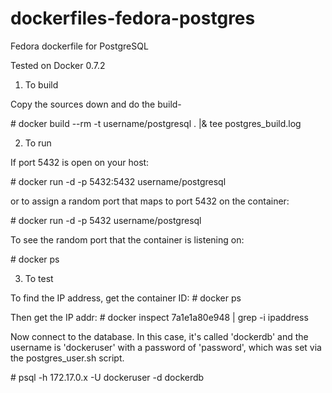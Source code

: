dockerfiles-fedora-postgres
===========================

Fedora dockerfile for PostgreSQL

Tested on Docker 0.7.2

1.	To build

Copy the sources down and do the build-

\# docker build --rm -t username/postgresql . |& tee postgres_build.log

2.	To run 

If port 5432 is open on your host:

\# docker run -d -p 5432:5432 username/postgresql

or to assign a random port that maps to port 5432 on the container:

\# docker run -d -p 5432 username/postgresql

To see the random port that the container is listening on:

\# docker ps

3.	To test 

To find the IP address, get the container ID:
\# docker ps

Then get the IP addr:
\# docker inspect 7a1e1a80e948 | grep -i ipaddress

Now connect to the database.  In this case, it's called 'dockerdb' and the
username is 'dockeruser' with a password of 'password', which was set via the
postgres_user.sh script.

\# psql -h 172.17.0.x -U dockeruser -d dockerdb

